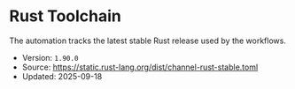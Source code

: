 # Rust Toolchain

The automation tracks the latest stable Rust release used by the workflows.

- Version: `1.90.0`
- Source: https://static.rust-lang.org/dist/channel-rust-stable.toml
- Updated: 2025-09-18
